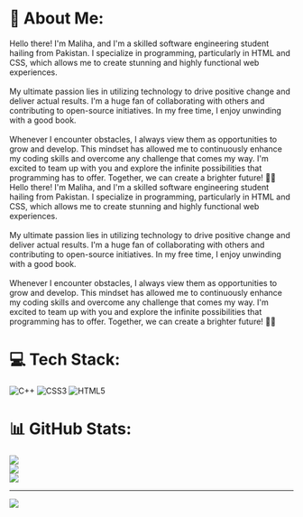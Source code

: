 # 💫 About Me:
Hello there! I'm Maliha, and I'm a skilled software engineering student hailing from Pakistan. I specialize in programming, particularly in HTML and CSS, which allows me to create stunning and highly functional web experiences.<br><br>My ultimate passion lies in utilizing technology to drive positive change and deliver actual results. I'm a huge fan of collaborating with others and contributing to open-source initiatives. In my free time, I enjoy unwinding with a good book.<br><br>Whenever I encounter obstacles, I always view them as opportunities to grow and develop. This mindset has allowed me to continuously enhance my coding skills and overcome any challenge that comes my way. I'm excited to team up with you and explore the infinite possibilities that programming has to offer. Together, we can create a brighter future! 💪💡Hello there! I'm Maliha, and I'm a skilled software engineering student hailing from Pakistan. I specialize in programming, particularly in HTML and CSS, which allows me to create stunning and highly functional web experiences.<br><br>My ultimate passion lies in utilizing technology to drive positive change and deliver actual results. I'm a huge fan of collaborating with others and contributing to open-source initiatives. In my free time, I enjoy unwinding with a good book.<br><br>Whenever I encounter obstacles, I always view them as opportunities to grow and develop. This mindset has allowed me to continuously enhance my coding skills and overcome any challenge that comes my way. I'm excited to team up with you and explore the infinite possibilities that programming has to offer. Together, we can create a brighter future! 💪💡


# 💻 Tech Stack:
![C++](https://img.shields.io/badge/c++-%2300599C.svg?style=for-the-badge&logo=c%2B%2B&logoColor=white) ![CSS3](https://img.shields.io/badge/css3-%231572B6.svg?style=for-the-badge&logo=css3&logoColor=white) ![HTML5](https://img.shields.io/badge/html5-%23E34F26.svg?style=for-the-badge&logo=html5&logoColor=white)
# 📊 GitHub Stats:
![](https://github-readme-stats.vercel.app/api?username=malihakhokhar&theme=dark&hide_border=false&include_all_commits=false&count_private=false)<br/>
![](https://github-readme-streak-stats.herokuapp.com/?user=malihakhokhar&theme=dark&hide_border=false)<br/>
![](https://github-readme-stats.vercel.app/api/top-langs/?username=malihakhokhar&theme=dark&hide_border=false&include_all_commits=false&count_private=false&layout=compact)

---
[![](https://visitcount.itsvg.in/api?id=malihakhokhar&icon=0&color=0)](https://visitcount.itsvg.in)

<!-- Proudly created with GPRM ( https://gprm.itsvg.in ) -->
